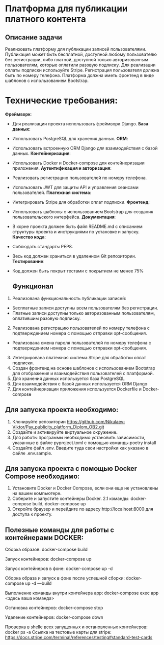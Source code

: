 # Платформа для публикации платного контента 
## Описание задачи
Реализовать платформу для публикации записей пользователями. Публикация может быть бесплатной, доступной любому пользователю без регистрации, либо платной, доступной только авторизованным пользователям, которые оплатили разовую подписку. Для реализации оплаты подписки используйте Stripe. Регистрация пользователя должна быть по номеру телефона. Платформа должна иметь фронтенд в виде шаблонов с использованием Bootstrap.

   # Технические требования:
**Фреймворк**: 
- Для реализации проекта использовать фреймворк Django.
**База данных**: 
- Использовать PostgreSQL для хранения данных.
**ORM**: 
- Использовать встроенную ORM Django для взаимодействия с базой данных.
**Контейнеризация**: 
- Использовать Docker и Docker-compose для контейнеризации приложения.
**Аутентификация и авторизация**: 
- Реализовать регистрацию пользователей по номеру телефона.
- Использовать JWT для защиты API и управления сеансами пользователей.
**Платежная система**: 
- Интегрировать Stripe для обработки оплат подписки.
**Фронтенд**: 
- Использовать шаблоны с использованием Bootstrap для создания пользовательского интерфейса.
**Документация**: 
- В корне проекта должен быть файл README.md с описанием структуры проекта и инструкциями по установке и запуску.
**Качество кода**: 
- Соблюдать стандарты PEP8.
- Весь код должен храниться в удаленном Git репозитории.
**Тестирование**: 
- Код должен быть покрыт тестами с покрытием не менее 75%

  ## Функционал
1. Реализована функциональность публикации записей:
- Бесплатные записи доступны всем пользователям без регистрации.
- Платные записи доступны только авторизованным пользователям, оплатившим разовую подписку.
2. Реализована регистрацию пользователей по номеру телефона с подтверждением номера с помощью отправки opt-сообщения.
 - Реализована смена пароля пользователей по номеру телефона с подтверждением номера с помощью отправки opt-сообщения.
3. Интегрирована платежная система Stripe для обработки оплат подписки.
4. Создан фронтенд на основе шаблонов с использованием Bootstrap для отображения и взаимодействия пользователей с платформой.
5. Для хранения данных используется база PostgreSQL
6. Для взаимодействия с базой данных используется ORM Django
7. Для контейнеризации приложения используется Dockerfile и Docker-compose

## Для запуска проекта необходимо:
1. Клонируйте репозитории https://github.com/Nikulaev-Viktor/Pay_publicity_platform_Diplom_OB2.git
2. Создайте и активируйте виртуальное окружение.
3. Для работы программы необходимо установить зависимости, указанные в файле pyproject.toml с помощью команды poetry install
4. Создайте файл .env. Введите туда свои настройки как указано в файле .env.sample.

## Для запуска проекта с помощью Docker Compose необходимо:
1. Установите Docker и Docker Compose, если они еще не установлены на вашем компьютере.
2. Соберите и запустите контейнеры Docker.
2.1 команды: docker-compose build, docker-compose up
3. Откройте браузер и перейдите по адресу http://localhost:8000 для доступа к проекту.

## Полезные команды для работы с контейнерами DOCKER:
Сборка образов: docker-compose build

Запуск контейнеров: docker-compose up

Запуск контейнеров в фоне: docker-compose up -d

Сборка образа и запуск в фоне после успешной сборки: docker-compose up -d —build

Выполнение команды внутри контейнера app: docker-compose exec app <здесь ваша команда>

Остановка контейнеров: docker-compose stop

Удаление контейнеров: docker-compose down

Проверка в shelle всех запущенных и остановленных контейнеров: docker ps -a
Ссылка на тестовые карты для stripe: https://docs.stripe.com/terminal/references/testing#standard-test-cards
